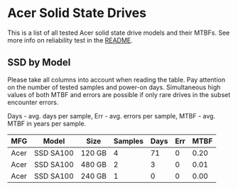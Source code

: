 Acer Solid State Drives
=======================

This is a list of all tested Acer solid state drive models and their MTBFs. See
more info on reliability test in the [README](https://github.com/linuxhw/SMART).

SSD by Model
------------

Please take all columns into account when reading the table. Pay attention on the
number of tested samples and power-on days. Simultaneous high values of both MTBF
and errors are possible if only rare drives in the subset encounter errors.

Days - avg. days per sample,
Err  - avg. errors per sample,
MTBF - avg. MTBF in years per sample.

| MFG       | Model              | Size   | Samples | Days  | Err   | MTBF |
|-----------|--------------------|--------|---------|-------|-------|------|
| Acer      | SSD SA100          | 120 GB | 4       | 71    | 0     | 0.20   |
| Acer      | SSD SA100          | 480 GB | 2       | 3     | 0     | 0.01   |
| Acer      | SSD SA100          | 240 GB | 1       | 0     | 0     | 0.00   |
